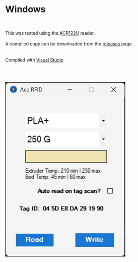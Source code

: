 # Windows
<br>

This was tested using the <a href=https://www.acs.com.hk/en/products/3/acr122u-usb-nfc-reader/>ACR122U</a> reader.
<br><br>
A compiled copy can be downloaded from the <a href=https://github.com/DnG-Crafts/ACE-RFID/releases>releases</a> page.
<br><br><br>
Compiled with <a href=https://visualstudio.microsoft.com/vs/community/>Visual Studio</a>



<br><br>

<img src=https://github.com/DnG-Crafts/ACE-RFID/blob/main/Windows/winapp.jpg>
